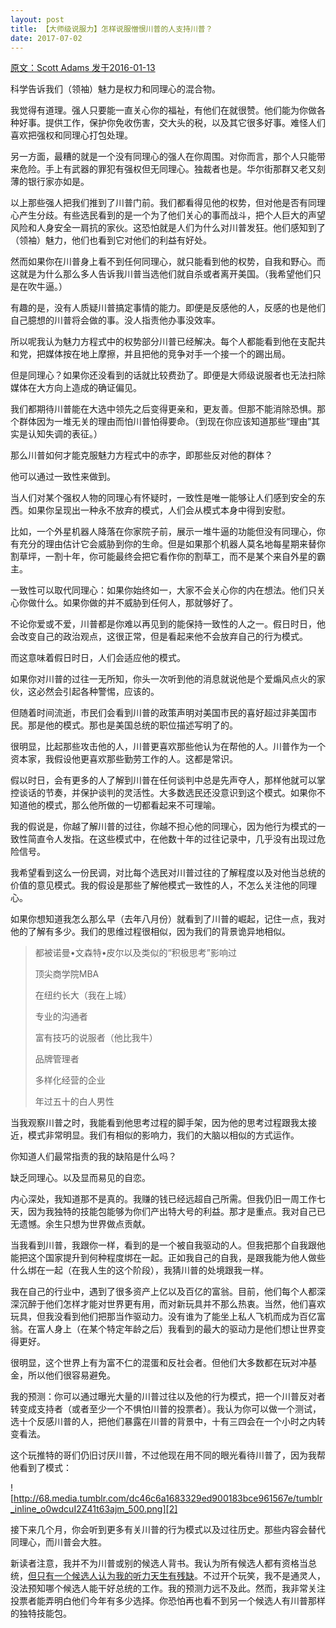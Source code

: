 ```yaml
---
layout: post
title: 【大师级说服力】怎样说服憎恨川普的人支持川普？
date: 2017-07-02
---
```


 [原文：Scott Adams  发于2016-01-13][1]

科学告诉我们（领袖）魅力是权力和同理心的混合物。

我觉得有道理。强人只要能一直关心你的福祉，有他们在就很赞。他们能为你做各种好事。提供工作，保护你免收伤害，交大头的税，以及其它很多好事。难怪人们喜欢把强权和同理心打包处理。

另一方面，最糟的就是一个没有同理心的强人在你周围。对你而言，那个人只能带来危险。手上有武器的罪犯有强权但无同理心。独裁者也是。华尔街那群又老又刻薄的银行家亦如是。

以上那些强人把我们推到了川普门前。我们都看得见他的权势，但对他是否有同理心产生分歧。有些选民看到的是一个为了他们关心的事而战斗，把个人巨大的声望风险和人身安全一肩抗的家伙。这恐怕就是人们为什么对川普发狂。他们感知到了（领袖）魅力，他们也看到它对他们的利益有好处。

然而如果你在川普身上看不到任何同理心，就只能看到他的权势，自我和野心。而这就是为什么那么多人告诉我川普当选他们就自杀或者离开美国。（我希望他们只是在吹牛逼。）

有趣的是，没有人质疑川普搞定事情的能力。即便是反感他的人，反感的也是他们自己臆想的川普将会做的事。没人指责他办事没效率。

所以呢我认为魅力方程式中的权势部分川普已经解决。每个人都能看到他在支配共和党，把媒体按在地上摩擦，并且把他的竞争对手一个接一个的踢出局。

但是同理心？如果你还没看到的话就比较费劲了。即便是大师级说服者也无法扫除媒体在大方向上造成的确证偏见。

我们都期待川普能在大选中领先之后变得更亲和，更友善。但那不能消除恐惧。那个群体因为一堆无关的理由而怕川普怕得要命。（到现在你应该知道那些“理由”其实是认知失调的表征。）

那么川普如何才能克服魅力方程式中的赤字，即那些反对他的群体？

他可以通过一致性来做到。

当人们对某个强权人物的同理心有怀疑时，一致性是唯一能够让人们感到安全的东西。如果你呈现出一种永不放弃的模式，人们会从模式本身中得到安慰。

比如，一个外星机器人降落在你家院子前，展示一堆牛逼的功能但没有同理心，你有充分的理由估计它会威胁到你的生命。但是如果那个机器人莫名地每星期来替你割草坪，一割十年，你可能最终会把它看作你的割草工，而不是某个来自外星的霸主。


一致性可以取代同理心：如果你始终如一，大家不会关心你的内在想法。他们只关心你做什么。如果你做的并不威胁到任何人，那就够好了。

不论你爱或不爱，川普都是你难以再见到的能保持一致性的人之一。假日时日，他会改变自己的政治观点，这很正常，但是看起来他不会放弃自己的行为模式。

而这意味着假日时日，人们会适应他的模式。

如果你对川普的过往一无所知，你头一次听到他的消息就说他是个爱煽风点火的家伙，这必然会引起各种警惕，应该的。

但随着时间流逝，市民们会看到川普的政策声明对美国市民的喜好超过非美国市民。那是他的模式。那也是美国总统的职位描述写明了的。

很明显，比起那些攻击他的人，川普更喜欢那些他认为在帮他的人。川普作为一个资本家，我假设他更喜欢那些勤劳工作的人。这都是常识。

假以时日，会有更多的人了解到川普在任何谈判中总是先声夺人，那样他就可以掌控谈话的节奏，并保护谈判的灵活性。大多数选民还没意识到这个模式。如果你不知道他的模式，那么他所做的一切都看起来不可理喻。

我的假说是，你越了解川普的过往，你越不担心他的同理心，因为他行为模式的一致性简直令人发指。在这些模式中，在他数十年的过往记录中，几乎没有出现过危险信号。

我希望看到这么一份民调，对比每个选民对川普过往的了解程度以及对他当总统的价值的意见模式。我的假设是那些了解他模式一致性的人，不怎么关注他的同理心。

如果你想知道我怎么那么早（去年八月份）就看到了川普的崛起，记住一点，我对他的了解有多少。我们的思维过程很相似，因为我们的背景诡异地相似。

> 都被诺曼•文森特•皮尔以及类似的“积极思考”影响过
>
> 顶尖商学院MBA 
>
> 在纽约长大（我在上城） 
>
> 专业的沟通者 
>
> 富有技巧的说服者（他比我牛）
>
> 品牌管理者
>
> 多样化经营的企业 
>
> 年过五十的白人男性

当我观察川普之时，我能看到他思考过程的脚手架，因为他的思考过程跟我太接近，模式非常明显。我们有相似的影响力，我们的大脑以相似的方式运作。

你知道人们最常指责的我的缺陷是什么吗？

缺乏同理心。以及显而易见的自恋。

内心深处，我知道那不是真的。我赚的钱已经远超自己所需。但我仍旧一周工作七天，因为我独特的技能包能够为你们产出特大号的利益。那才是重点。我对自己已无遗憾。余生只想为世界做点贡献。

当我看到川普，我跟你一样，看到的是一个被自我驱动的人。但我把那个自我跟他能把这个国家提升到何种程度绑在一起。正如我自己的自我，是跟我能为他人做些什么绑在一起（在我人生的这个阶段），我猜川普的处境跟我一样。

我在自己的行业中，遇到了很多资产上亿以及百亿的富翁。目前，他们每个人都深深沉醉于他们怎样才能对世界更有用，而对新玩具并不那么热衷。当然，他们喜欢玩具，但我没看到他们把那当作驱动力。没有谁为了能坐上私人飞机而成为百亿富翁。在富人身上（在某个特定年龄之后）我看到的最大的驱动力是他们想让世界变得更好。

很明显，这个世界上有为富不仁的混蛋和反社会者。但他们大多数都在玩对冲基金，所以他们很容易避免。

我的预测：你可以通过曝光大量的川普过往以及他的行为模式，把一个川普反对者转变成支持者（或者至少一个不惧怕川普的投票者）。我认为你可以做一个测试，选十个反感川普的人，把他们暴露在川普的背景中，十有三四会在一个小时之内转变看法。

这个玩推特的哥们仍旧讨厌川普，不过他现在用不同的眼光看待川普了，因为我帮他看到了模式：

![http://68.media.tumblr.com/dc46c6a1683329ed900183bce961567e/tumblr_inline_o0wdcuI2Z41t63ajm_500.png][2]

接下来几个月，你会听到更多有关川普的行为模式以及过往历史。那些内容会替代同理心，而川普会大胜。

新读者注意，我并不为川普或别的候选人背书。我认为所有候选人都有资格当总统，[但只有一个候选人认为我的听力天生有残缺][3]。不过开个玩笑，我不是通灵人，没法预知哪个候选人能干好总统的工作。我的预测力远不及此。然而，我非常关注投票者能弄明白他们今年有多少选择。你恐怕再也看不到另一个候选人有川普那样的独特技能包。


  [1]: http://blog.dilbert.com/post/137221841136/charisma-vs-danger-master-persuader-series
  [2]: http://68.media.tumblr.com/dc46c6a1683329ed900183bce961567e/tumblr_inline_o0wdcuI2Z41t63ajm_500.png
  [3]: http://thehill.com/blogs/ballot-box/presidential-races/265037-clinton-female-politicians-govern-differently-than-men
